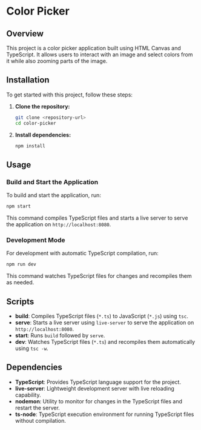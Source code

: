 # Color Picker

## Overview
This project is a color picker application built using HTML Canvas and TypeScript. It allows users to interact with an image and select colors from it while also zooming parts of the image.

## Installation
To get started with this project, follow these steps:

1. **Clone the repository:**
   ```bash
   git clone <repository-url>
   cd color-picker
   ```

2. **Install dependencies:**
   ```bash
   npm install
   ```

## Usage

### Build and Start the Application
To build and start the application, run:
```bash
npm start
```
This command compiles TypeScript files and starts a live server to serve the application on `http://localhost:8080`.

### Development Mode
For development with automatic TypeScript compilation, run:
```bash
npm run dev
```
This command watches TypeScript files for changes and recompiles them as needed.

## Scripts

- **build**: Compiles TypeScript files (`*.ts`) to JavaScript (`*.js`) using `tsc`.
- **serve**: Starts a live server using `live-server` to serve the application on `http://localhost:8080`.
- **start**: Runs `build` followed by `serve`.
- **dev**: Watches TypeScript files (`*.ts`) and recompiles them automatically using `tsc -w`.


## Dependencies

- **TypeScript**: Provides TypeScript language support for the project.
- **live-server**: Lightweight development server with live reloading capability.
- **nodemon**: Utility to monitor for changes in the TypeScript files and restart the server.
- **ts-node**: TypeScript execution environment for running TypeScript files without compilation.